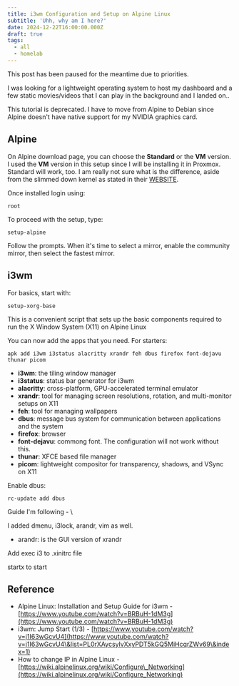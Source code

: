 ```yaml
---
title: i3wm Configuration and Setup on Alpine Linux
subtitle: 'Uhh, why am I here?'
date: 2024-12-22T16:00:00.000Z
draft: true
tags:
  - all
  - homelab
---
```


This post has been paused for the meantime due to priorities.

I was looking for a lightweight operating system to host my dashboard and a few static movies/videos that I can play in the background and I landed on..

This tutorial is deprecated. I have to move from Alpine to Debian since Alpine doesn't have native support for my NVIDIA graphics card.

## Alpine

On Alpine download page, you can choose the **Standard** or the **VM** version. I used the **VM** version in this setup since I will be installing it in Proxmox. Standard will work, too. I am really not sure what is the difference, aside from the slimmed down kernel as stated in their [WEBSITE](https://alpinelinux.org/downloads/).

Once installed login using:

```shell
root
```

To proceed with the setup, type:

```shell
setup-alpine
```

Follow the prompts. When it's time to select a mirror, enable the community mirror, then select the fastest mirror.

## i3wm

For basics, start with:

```shell
setup-xorg-base
```

This is a convenient script that sets up the basic components required to run the X Window System (X11) on Alpine Linux

You can now add the apps that you need. For starters:

```shell
apk add i3wm i3status alacritty xrandr feh dbus firefox font-dejavu thunar picom
```

* **i3wm**: the tiling window manager
* **i3status**: status bar generator for i3wm
* **alacritty**: cross-platform, GPU-accelerated terminal emulator
* **xrandr**: tool for managing screen resolutions, rotation, and multi-monitor setups on X11
* **feh**: tool for managing wallpapers
* **dbus**: message bus system for communication between applications and the system
* **firefox**: browser
* **font-dejavu**: commong font. The configuration will not work without this.
* **thunar**: XFCE based file manager
* **picom**: lightweight compositor for transparency, shadows, and VSync on X11

Enable dbus:

```shell
rc-update add dbus
```

Guide I'm following - \\

I added dmenu, i3lock, arandr, vim as well.

* arandr: is the GUI version of xrandr

Add exec i3 to .xinitrc file

startx to start

## Reference

* Alpine Linux: Installation and Setup Guide for i3wm - [https://www.youtube.com/watch?v=BRBuH-1dM3g](https://www.youtube.com/watch?v=BRBuH-1dM3g)
* i3wm: Jump Start (1/3) - [https://www.youtube.com/watch?v=j1I63wGcvU4](https://www.youtube.com/watch?v=j1I63wGcvU4\&list=PL0rXAycsylvXxyPDT5kGQ5MiHcqrZWv69\&index=1)
* How to change IP in Alpine Linux - [https://wiki.alpinelinux.org/wiki/Configure\_Networking](https://wiki.alpinelinux.org/wiki/Configure_Networking)
